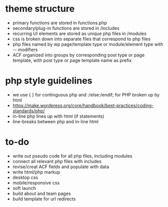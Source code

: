 # theme structure

* primary functions are stored in functions.php
* secondary/plug-in functions are stored in /includes
* recurring UI elements are stored as unique php files in /modules
* css is broken down into separate files that correspond to php files
* php files named by wp page/template type or module/element type with -- modifiers
* ACF organized into groups by corresponding post type or page template, with post type or page template name as prefix 

# php style guidelines

* we use { } for continguous php and :/else:/endif; for PHP broken up by html
* https://make.wordpress.org/core/handbook/best-practices/coding-standards/php/
* in-line php lines up with html (if statements)
* line-breaks between php and in-line html

# to-do

* write out pseudo code for all php files, including modules
* connect all relevant php files with includes
* revise/creat ACF fields and populate with data
* write html/php markup
* desktop css
* mobile/responsive css
* soft launch
* build about and team pages
* build template for url redirects